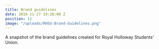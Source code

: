 ```yaml
---
title: Brand guidelines
date: 2016-11-27 19:28:00 Z
position: 11
image: "/uploads/RHSU-Brand-Guidelines.png"
---
```


A snapshot of the brand guidelines created for Royal Holloway Students' Union.